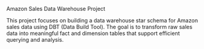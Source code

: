 Amazon Sales Data Warehouse Project

This project focuses on building a data warehouse star schema for Amazon sales data using DBT (Data Build Tool). 
The goal is to transform raw sales data into meaningful fact and dimension tables that support efficient querying and analysis. 
